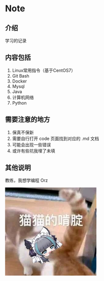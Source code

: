 # Note

## 介绍

学习的记录



## 内容包括

1.  Linux常用指令（基于CentOS7）
2.  Git Bash
3.  Docker
4.  Mysql
5.  Java
6.  计算机网络
7.  Python



## 需要注意的地方

1.  保真不保新
2.  需要自行打开 code 页面找到对应的 .md 文档
3.  可能会出现一些错误
4.  或许有些坑我埋了未填



## 其他说明

教练，我想学编程 Orz

![QQ图片20221201001709](main/Doc_images/QQ%E5%9B%BE%E7%89%8720221201001709-16884331625581.png)